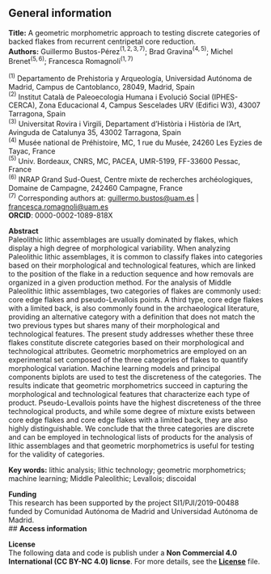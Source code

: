 ## **General information**

**Title:** A geometric morphometric approach to testing discrete
categories of backed flakes from recurrent centripetal core reduction.  
**Authors:** Guillermo Bustos-Pérez$^{(1,2,3,7)}$; Brad
Gravina$^{(4,5)}$; Michel Brenet$^{(5, 6)}$; Francesca
Romagnoli$^{(1,7)}$

$^{(1)}$ Departamento de Prehistoria y Arqueología, Universidad Autónoma
de Madrid, Campus de Cantoblanco, 28049, Madrid, Spain  
$^{(2)}$ Institut Català de Paleoecologia Humana i Evolució Social
(IPHES-CERCA), Zona Educacional 4, Campus Sescelades URV (Edifici W3),
43007 Tarragona, Spain  
$^{(3)}$ Universitat Rovira i Virgili, Departament d’Història i Història
de l’Art, Avinguda de Catalunya 35, 43002 Tarragona, Spain  
$^{(4)}$ Musée national de Préhistoire, MC, 1 rue du Musée, 24260 Les
Eyzies de Tayac, France  
$^{(5)}$ Univ. Bordeaux, CNRS, MC, PACEA, UMR-5199, FF-33600 Pessac,
France  
$^{(6)}$ INRAP Grand Sud-Ouest, Centre mixte de recherches
archéologiques, Domaine de Campagne, 242460 Campagne, France  
$^{(7)}$ Corresponding authors at: <guillermo.bustos@uam.es> \|
<francesca.romagnoli@uam.es>  
**ORCID**: 0000-0002-1089-818X

**Abstract**  
Paleolithic lithic assemblages are usually dominated by flakes, which
display a high degree of morphological variability. When analyzing
Paleolithic lithic assemblages, it is common to classify flakes into
categories based on their morphological and technological features,
which are linked to the position of the flake in a reduction sequence
and how removals are organized in a given production method. For the
analysis of Middle Paleolithic lithic assemblages, two categories of
flakes are commonly used: core edge flakes and pseudo-Levallois points.
A third type, core edge flakes with a limited back, is also commonly
found in the archaeological literature, providing an alternative
category with a definition that does not match the two previous types
but shares many of their morphological and technological features. The
present study addresses whether these three flakes constitute discrete
categories based on their morphological and technological attributes.
Geometric morphometrics are employed on an experimental set composed of
the three categories of flakes to quantify morphological variation.
Machine learning models and principal components biplots are used to
test the discreteness of the categories. The results indicate that
geometric morphometrics succeed in capturing the morphological and
technological features that characterize each type of product.
Pseudo-Levallois points have the highest discreteness of the three
technological products, and while some degree of mixture exists between
core edge flakes and core edge flakes with a limited back, they are also
highly distinguishable. We conclude that the three categories are
discrete and can be employed in technological lists of products for the
analysis of lithic assemblages and that geometric morphometrics is
useful for testing for the validity of categories.

**Key words:** lithic analysis; lithic technology; geometric
morphometrics; machine learning; Middle Paleolithic; Levallois;
discoidal

**Funding**  
This research has been supported by the project SI1/PJI/2019-00488
funded by Comunidad Autónoma de Madrid and Universidad Autónoma de
Madrid.  
\## **Access information**

**License**  
The following data and code is publish under a **Non Commercial 4.0
International (CC BY-NC 4.0) licnse**. For more details, see the
[**License**](License.md) file.

